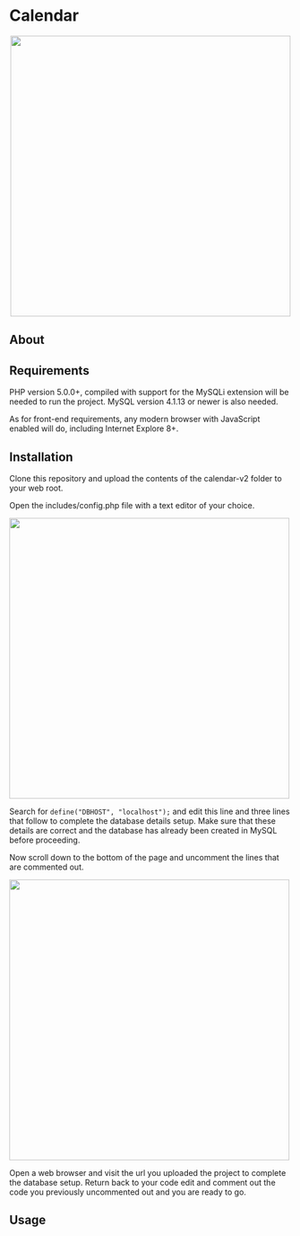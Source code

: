 # Calendar

<p align="center">
  <img src="../media/app_screenshot.png?raw=true" width="500" />
</p>

## About

## Requirements

PHP version 5.0.0+, compiled with support for the MySQLi extension will be
needed to run the project. MySQL version 4.1.13 or newer is also needed.

As for front-end requirements, any modern browser with JavaScript enabled
will do, including Internet Explore 8+.

## Installation

Clone this repository and upload the contents of the calendar-v2 folder to your web root.

Open the includes/config.php file with a text editor of your choice.

<img src="../media/config_php_top_screenshot.png?raw=true" width="500" />

Search for `define("DBHOST", "localhost");` and edit this line and three lines
that follow to complete the database details setup. Make sure that these details
are correct and the database has already been created in MySQL before proceeding.

Now scroll down to the bottom of the page and uncomment the lines that are
commented out.

<img src="../media/config_php_bottom_screenshot.png?raw=true" width="500" />

Open a web browser and visit the url you uploaded the project to complete the
database setup. Return back to your code edit and comment out the code you
previously uncommented out and you are ready to go.

## Usage
